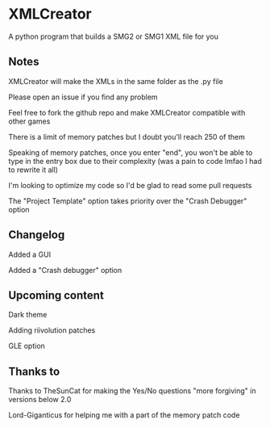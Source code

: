 # XMLCreator
A python program that builds a SMG2 or SMG1 XML file for you

## Notes
XMLCreator will make the XMLs in the same folder as the .py file

Please open an issue if you find any problem

Feel free to fork the github repo and make XMLCreator compatible with other games

There is a limit of memory patches but I doubt you'll reach 250 of them

Speaking of memory patches, once you enter "end", you won't be able to type in the entry box due to their complexity (was a pain to code lmfao I had to rewrite it all)

I'm looking to optimize my code so I'd be glad to read some pull requests

The "Project Template" option takes priority over the "Crash Debugger" option

## Changelog
Added a GUI

Added a "Crash debugger" option

## Upcoming content
Dark theme

Adding riivolution patches

GLE option

## Thanks to
Thanks to TheSunCat for making the Yes/No questions "more forgiving" in versions below 2.0

Lord-Giganticus for helping me with a part of the memory patch code
